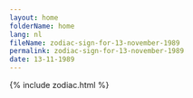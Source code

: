 ```yaml
---
layout: home
folderName: home
lang: nl
fileName: zodiac-sign-for-13-november-1989
permalink: zodiac-sign-for-13-november-1989
date: 13-11-1989
---
```

{% include zodiac.html %}
